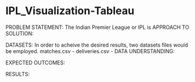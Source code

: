 # IPL_Visualization-Tableau
PROBLEM STATEMENT:
The Indian Premier League or IPL is 
APPROACH TO SOLUTION:

DATASETS:
In order to acheive the desired results, two datasets files would be employed.
matches.csv -
deliveries.csv - 
DATA UNDERSTANDING:

EXPECTED OUTCOMES:

RESULTS:
